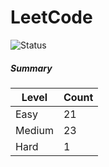 # LeetCode

![Status](https://img.shields.io/badge/status-45%2F329-brightgreen.svg)

##### Summary

| Level  | Count|
|--------|------|
| Easy   |  21  |
| Medium |  23  |
| Hard   |  1   |
